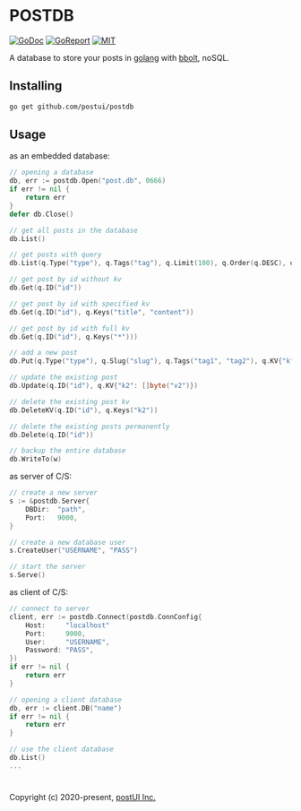 # POSTDB

[![GoDoc](https://godoc.org/github.com/postui/postdb?status.svg)](https://godoc.org/github.com/postui/postdb)
[![GoReport](https://goreportcard.com/badge/github.com/postui/postdb)](https://goreportcard.com/report/github.com/postui/postdb)
[![MIT](https://img.shields.io/badge/license-MIT-green)](./LICENSE)

A database to store your posts in [golang](https://golang.org) with [bbolt](https://github.com/etcd-io/bbolt), noSQL.


## Installing
```bash
go get github.com/postui/postdb
``` 


## Usage
as an embedded database:
```go
// opening a database
db, err := postdb.Open("post.db", 0666)
if err != nil {
    return err
}
defer db.Close()

// get all posts in the database
db.List()

// get posts with query
db.List(q.Type("type"), q.Tags("tag"), q.Limit(100), q.Order(q.DESC), q.Keys("title", "thumb"))

// get post by id without kv
db.Get(q.ID("id"))

// get post by id with specified kv
db.Get(q.ID("id"), q.Keys("title", "content"))

// get post by id with full kv
db.Get(q.ID("id"), q.Keys("*")))

// add a new post
db.Put(q.Type("type"), q.Slug("slug"), q.Tags("tag1", "tag2"), q.KV{"k": []byte("v")})

// update the existing post
db.Update(q.ID("id"), q.KV{"k2": []byte("v2")})

// delete the existing post kv
db.DeleteKV(q.ID("id"), q.Keys("k2"))

// delete the existing posts permanently
db.Delete(q.ID("id"))

// backup the entire database
db.WriteTo(w)
```

as server of C/S:

```go
// create a new server
s := &postdb.Server{
    DBDir:  "path",
    Port:   9000,
}

// create a new database user
s.CreateUser("USERNAME", "PASS")

// start the server
s.Serve()
```

as client of C/S:

```go
// connect to server
client, err := postdb.Connect(postdb.ConnConfig{
    Host:     "localhost"
    Port:     9000,
    User:     "USERNAME",
    Password: "PASS",
})
if err != nil {
    return err
}

// opening a client database
db, err := client.DB("name")
if err != nil {
    return err
}

// use the client database
db.List()
...
```


#   

Copyright (c) 2020-present, [postUI Inc.](https://postui.com)
